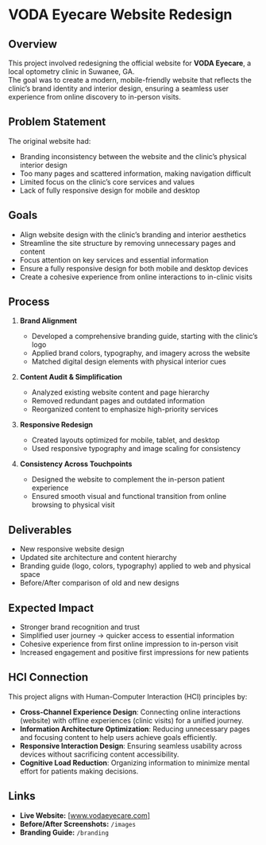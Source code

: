 # VODA Eyecare Website Redesign

## Overview
This project involved redesigning the official website for **VODA Eyecare**, a local optometry clinic in Suwanee, GA.  
The goal was to create a modern, mobile-friendly website that reflects the clinic’s brand identity and interior design, ensuring a seamless user experience from online discovery to in-person visits.

## Problem Statement
The original website had:
- Branding inconsistency between the website and the clinic’s physical interior design
- Too many pages and scattered information, making navigation difficult
- Limited focus on the clinic’s core services and values
- Lack of fully responsive design for mobile and desktop

## Goals
- Align website design with the clinic’s branding and interior aesthetics
- Streamline the site structure by removing unnecessary pages and content
- Focus attention on key services and essential information
- Ensure a fully responsive design for both mobile and desktop devices
- Create a cohesive experience from online interactions to in-clinic visits

## Process
1. **Brand Alignment**  
   - Developed a comprehensive branding guide, starting with the clinic’s logo  
   - Applied brand colors, typography, and imagery across the website  
   - Matched digital design elements with physical interior cues  

2. **Content Audit & Simplification**  
   - Analyzed existing website content and page hierarchy  
   - Removed redundant pages and outdated information  
   - Reorganized content to emphasize high-priority services  

3. **Responsive Redesign**  
   - Created layouts optimized for mobile, tablet, and desktop  
   - Used responsive typography and image scaling for consistency  

4. **Consistency Across Touchpoints**  
   - Designed the website to complement the in-person patient experience  
   - Ensured smooth visual and functional transition from online browsing to physical visit  

## Deliverables
- New responsive website design
- Updated site architecture and content hierarchy
- Branding guide (logo, colors, typography) applied to web and physical space
- Before/After comparison of old and new designs

## Expected Impact
- Stronger brand recognition and trust
- Simplified user journey → quicker access to essential information
- Cohesive experience from first online impression to in-person visit
- Increased engagement and positive first impressions for new patients

## HCI Connection
This project aligns with Human-Computer Interaction (HCI) principles by:
- **Cross-Channel Experience Design**: Connecting online interactions (website) with offline experiences (clinic visits) for a unified journey.
- **Information Architecture Optimization**: Reducing unnecessary pages and focusing content to help users achieve goals efficiently.
- **Responsive Interaction Design**: Ensuring seamless usability across devices without sacrificing content accessibility.
- **Cognitive Load Reduction**: Organizing information to minimize mental effort for patients making decisions.

## Links
- **Live Website:** [www.vodaeyecare.com]
- **Before/After Screenshots:** `/images`
- **Branding Guide:** `/branding`
